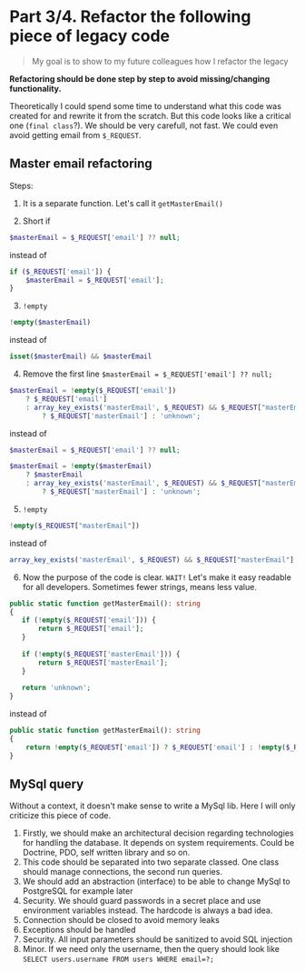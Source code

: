 # Part 3/4. Refactor the following piece of legacy code

> My goal is to show to my future colleagues how I refactor the legacy 

**Refactoring should be done step by step to avoid missing/changing functionality.**

Theoretically I could spend some time to understand what this code was created for and rewrite it from the scratch. But this code looks like a critical one (`final class`?). We should be very carefull, not fast. We could even avoid getting email from `$_REQUEST`.   

## Master email refactoring

Steps:
1. It is a separate function. Let's call it `getMasterEmail()`

2. Short if
```php
$masterEmail = $_REQUEST['email'] ?? null;
```
instead of
```php
if ($_REQUEST['email']) {
    $masterEmail = $_REQUEST['email'];
}
```

3. `!empty`
```php
!empty($masterEmail)
```
instead of
```php
isset($masterEmail) && $masterEmail
```

4. Remove the first line ```$masterEmail = $_REQUEST['email'] ?? null;```
```php
$masterEmail = !empty($_REQUEST['email'])
    ? $_REQUEST['email']
    : array_key_exists('masterEmail', $_REQUEST) && $_REQUEST["masterEmail"]
        ? $_REQUEST['masterEmail'] : 'unknown';
```
instead of
```php
$masterEmail = $_REQUEST['email'] ?? null;

$masterEmail = !empty($masterEmail)
    ? $masterEmail
    : array_key_exists('masterEmail', $_REQUEST) && $_REQUEST["masterEmail"]
        ? $_REQUEST['masterEmail'] : 'unknown';
```

5. `!empty`
```php
!empty($_REQUEST["masterEmail"])
```
instead of
```php
array_key_exists('masterEmail', $_REQUEST) && $_REQUEST["masterEmail"]
```

6. Now the purpose of the code is clear. `WAIT!` Let's make it easy readable for all developers. Sometimes fewer strings, means less value.
```php
public static function getMasterEmail(): string
{ 
   if (!empty($_REQUEST['email'])) {
       return $_REQUEST['email'];
   }
   
   if (!empty($_REQUEST['masterEmail'])) {
       return $_REQUEST['masterEmail'];
   }
   
   return 'unknown';
}
```
instead of
```php
public static function getMasterEmail(): string
{ 
    return !empty($_REQUEST['email']) ? $_REQUEST['email'] : !empty($_REQUEST["masterEmail"]) ? $_REQUEST['masterEmail'] : 'unknown';
}
```

## MySql query

Without a context, it doesn't make sense to write a MySql lib. Here I will only criticize this piece of code.


1. Firstly, we should make an architectural decision regarding technologies for handling the database. It depends on system requirements. Could be Doctrine, PDO, self written library and so on.
2. This code should be separated into two separate classed. One class should manage connections, the second run queries.
3. We should add an abstraction (interface) to be able to change MySql to PostgreSQL for example later
4. Security. We should guard passwords in a secret place and use environment variables instead. The hardcode is always a bad idea.
5. Connection should be closed to avoid memory leaks
6. Exceptions should be handled
7. Security. All input parameters should be sanitized to avoid SQL injection
8. Minor. If we need only the username, then the query should look like `SELECT users.username FROM users WHERE email=?;`
